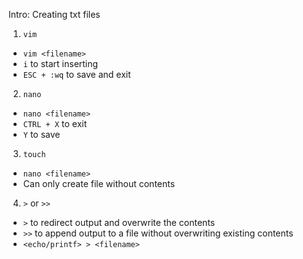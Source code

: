 Intro: Creating txt files 

1. `vim`
- `vim <filename>`
- `i` to start inserting
- `ESC + :wq` to save and exit 

2. `nano`
- `nano <filename>`
- `CTRL + X` to exit
- `Y` to save 

3. `touch`
- `nano <filename>`
- Can only create file without contents

4. `>` or `>>`
- `>` to redirect output and overwrite the contents
- `>>` to append output to a file without overwriting existing contents 
- `<echo/printf> > <filename>`


